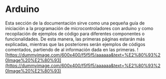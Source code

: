 # Arduino

Esta sección de la documentación sirve como una pequeña guía de iniciación a la programación de microcontroladores con arduino y como recopilación de ejemplos de código para diferentes componentes o funcionalidades. De esta manera, las primeras páginas estarán más explicadas, mientras que las posteriores serán ejemplos de códigos comentados, partiendo de al información dada en las primeras.
![https://dummyimage.com/600x400/f5f5f5/aaaaaa&text=%E2%80%93%20Image%20%E2%80%93](https://dummyimage.com/600x400/f5f5f5/aaaaaa&text=%E2%80%93%20Image%20%E2%80%93)